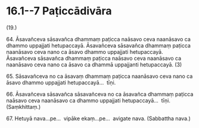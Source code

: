 # 16.1--7 Paṭiccādivāra

(19.)

64\. Āsavañceva sāsavañca dhammaṃ paṭicca naāsavo ceva naanāsavo ca dhammo uppajjati hetupaccayā. Āsavañceva sāsavañca dhammaṃ paṭicca naanāsavo ceva nano ca āsavo dhammo uppajjati hetupaccayā. Āsavañceva sāsavañca dhammaṃ paṭicca naāsavo ceva naanāsavo ca naanāsavo ceva nano ca āsavo ca dhammā uppajjanti hetupaccayā. (3)

65\. Sāsavañceva no ca āsavaṃ dhammaṃ paṭicca naanāsavo ceva nano ca āsavo dhammo uppajjati hetupaccayā…  tīṇi.

66\. Āsavañceva sāsavañca sāsavañceva no ca āsavañca dhammaṃ paṭicca naāsavo ceva naanāsavo ca dhammo uppajjati hetupaccayā…  tīṇi. (Saṃkhittaṃ.)

67\. Hetuyā nava…pe…  vipāke ekaṃ…pe…  avigate nava. (Sabbattha nava.)
